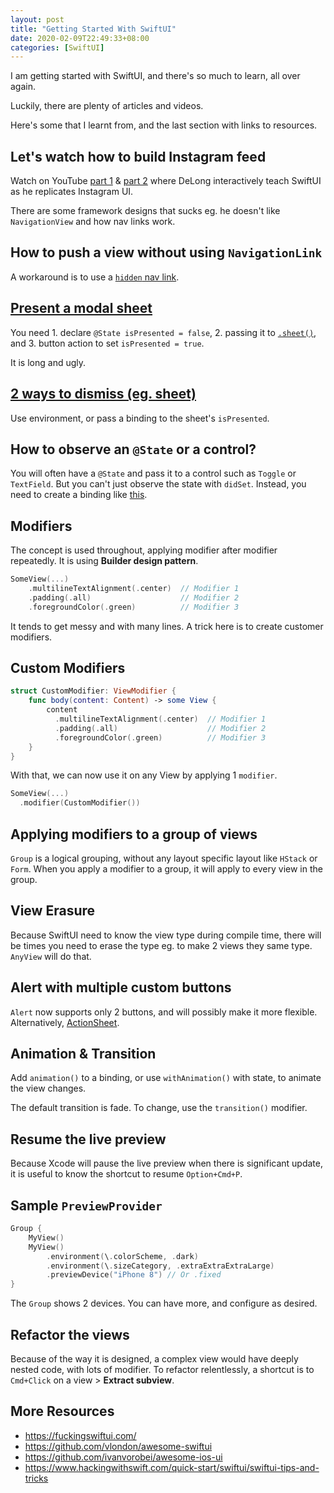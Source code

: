```yaml
---
layout: post
title: "Getting Started With SwiftUI"
date: 2020-02-09T22:49:33+08:00
categories: [SwiftUI]
---
```


I am getting started with SwiftUI, and there's so much to learn, all over again.

Luckily, there are plenty of articles and videos.

Here's some that I learnt from, and the last section with links to resources.

## Let's watch how to build Instagram feed

Watch on YouTube [part 1](https://www.youtube.com/watch?v=APxrtnxRzwI) & [part 2](https://www.youtube.com/watch?v=BiNYCvL1m94) where DeLong interactively teach SwiftUI as he replicates Instagram UI.

There are some framework designs that sucks eg. he doesn't like `NavigationView` and how nav links work.

## How to push a view without using `NavigationLink`

A workaround is to use a [`hidden` nav link](https://stackoverflow.com/a/57321795/242682).

## [Present a modal sheet](https://www.hackingwithswift.com/quick-start/swiftui/how-to-present-a-new-view-using-sheets)

You need 1. declare `@State isPresented = false`, 2. passing it to [`.sheet()`](https://developer.apple.com/documentation/swiftui/view/3352791-sheet), and 3. button action to set `isPresented = true`.

It is long and ugly.

## [2 ways to dismiss (eg. sheet)](https://www.hackingwithswift.com/quick-start/swiftui/how-to-make-a-view-dismiss-itself)

Use environment, or pass a binding to the sheet's `isPresented`.

## How to observe an `@State` or a control?

You will often have a `@State` and pass it to a control such as `Toggle` or `TextField`. But you can't just observe the state with `didSet`. Instead, you need to create a binding like [this](https://stackoverflow.com/a/59040171/242682).

## Modifiers

The concept is used throughout, applying modifier after modifier repeatedly. It is using **Builder design pattern**.

```swift
SomeView(...)
    .multilineTextAlignment(.center)  // Modifier 1
    .padding(.all)                    // Modifier 2
    .foregroundColor(.green)          // Modifier 3
```

It tends to get messy and with many lines. A trick here is to create customer modifiers.

## Custom Modifiers

```swift
struct CustomModifier: ViewModifier {
    func body(content: Content) -> some View {
        content
          .multilineTextAlignment(.center)  // Modifier 1
          .padding(.all)                    // Modifier 2
          .foregroundColor(.green)          // Modifier 3
    }
}
```

With that, we can now use it on any View by applying 1 `modifier`.

```swift
SomeView(...)
  .modifier(CustomModifier())
```

## Applying modifiers to a group of views

`Group` is a logical grouping, without any layout specific layout like `HStack` or `Form`. When you apply a modifier to a group, it will apply to every view in the group.

## View Erasure

Because SwiftUI need to know the view type during compile time, there will be times you need to erase the type eg. to make 2 views they same type. `AnyView` will do that.

## Alert with multiple custom buttons

`Alert` now supports only 2 buttons, and will possibly make it more flexible. Alternatively, [ActionSheet](https://developer.apple.com/documentation/swiftui/actionsheet).

## Animation & Transition

Add `animation()` to a binding, or use `withAnimation()` with state, to animate the view changes.

The default transition is fade. To change, use the `transition()` modifier.

## Resume the live preview

Because Xcode will pause the live preview when there is significant update, it is useful to know the shortcut to resume `Option+Cmd+P`.

## Sample `PreviewProvider`

```swift
Group {
    MyView()
    MyView()
        .environment(\.colorScheme, .dark)
        .environment(\.sizeCategory, .extraExtraExtraLarge)
        .previewDevice("iPhone 8") // Or .fixed
}
```

The `Group` shows 2 devices. You can have more, and configure as desired.

## Refactor the views

Because of the way it is designed, a complex view would have deeply nested code, with lots of modifier. To refactor relentlessly, a shortcut is to `Cmd+Click` on a view > **Extract subview**.

## More Resources

- https://fuckingswiftui.com/
- https://github.com/vlondon/awesome-swiftui
- https://github.com/ivanvorobei/awesome-ios-ui
- https://www.hackingwithswift.com/quick-start/swiftui/swiftui-tips-and-tricks
